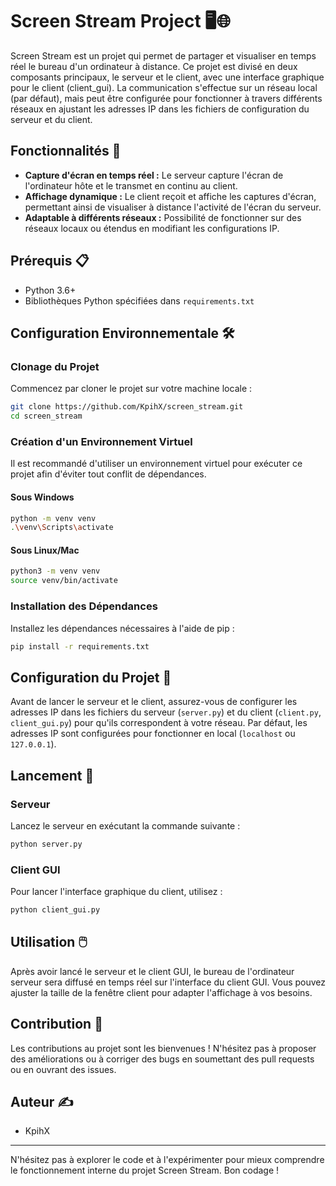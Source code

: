 # Screen Stream Project 🖥️🌐

Screen Stream est un projet qui permet de partager et visualiser en temps réel le bureau d'un ordinateur à distance. Ce projet est divisé en deux composants principaux, le serveur et le client, avec une interface graphique pour le client (client_gui). La communication s'effectue sur un réseau local (par défaut), mais peut être configurée pour fonctionner à travers différents réseaux en ajustant les adresses IP dans les fichiers de configuration du serveur et du client.

## Fonctionnalités 🚀

- **Capture d'écran en temps réel :** Le serveur capture l'écran de l'ordinateur hôte et le transmet en continu au client.
- **Affichage dynamique :** Le client reçoit et affiche les captures d'écran, permettant ainsi de visualiser à distance l'activité de l'écran du serveur.
- **Adaptable à différents réseaux :** Possibilité de fonctionner sur des réseaux locaux ou étendus en modifiant les configurations IP.

## Prérequis 📋

- Python 3.6+
- Bibliothèques Python spécifiées dans `requirements.txt`

## Configuration Environnementale 🛠️

### Clonage du Projet

Commencez par cloner le projet sur votre machine locale :

```bash
git clone https://github.com/KpihX/screen_stream.git
cd screen_stream
```

### Création d'un Environnement Virtuel

Il est recommandé d'utiliser un environnement virtuel pour exécuter ce projet afin d'éviter tout conflit de dépendances.

#### Sous Windows

```bash
python -m venv venv
.\venv\Scripts\activate
```

#### Sous Linux/Mac

```bash
python3 -m venv venv
source venv/bin/activate
```

### Installation des Dépendances

Installez les dépendances nécessaires à l'aide de pip :

```bash
pip install -r requirements.txt
```

## Configuration du Projet 🔧

Avant de lancer le serveur et le client, assurez-vous de configurer les adresses IP dans les fichiers du serveur (`server.py`) et du client (`client.py`, `client_gui.py`) pour qu'ils correspondent à votre réseau. Par défaut, les adresses IP sont configurées pour fonctionner en local (`localhost` ou `127.0.0.1`).

## Lancement 🚀

### Serveur

Lancez le serveur en exécutant la commande suivante :

```bash
python server.py
```

### Client GUI

Pour lancer l'interface graphique du client, utilisez :

```bash
python client_gui.py
```

## Utilisation 🖱️

Après avoir lancé le serveur et le client GUI, le bureau de l'ordinateur serveur sera diffusé en temps réel sur l'interface du client GUI. Vous pouvez ajuster la taille de la fenêtre client pour adapter l'affichage à vos besoins.

## Contribution 🤝

Les contributions au projet sont les bienvenues ! N'hésitez pas à proposer des améliorations ou à corriger des bugs en soumettant des pull requests ou en ouvrant des issues.

## Auteur ✍️

- KpihX

---

N'hésitez pas à explorer le code et à l'expérimenter pour mieux comprendre le fonctionnement interne du projet Screen Stream. Bon codage !
